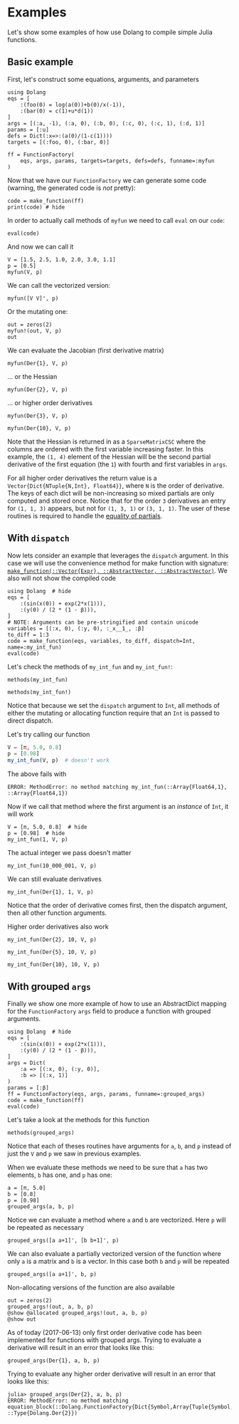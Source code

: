 # Examples

Let's show some examples of how use Dolang to compile simple Julia functions.

## Basic example

First, let's construct some equations, arguments, and parameters

```@example ff1
using Dolang
eqs = [
    :(foo(0) = log(a(0))+b(0)/x(-1)),
    :(bar(0) = c(1)+u*d(1))
]
args = [(:a, -1), (:a, 0), (:b, 0), (:c, 0), (:c, 1), (:d, 1)]
params = [:u]
defs = Dict(:x=>:(a(0)/(1-c(1))))
targets = [(:foo, 0), (:bar, 0)]

ff = FunctionFactory(
    eqs, args, params, targets=targets, defs=defs, funname=:myfun
)
```

Now that we have our `FunctionFactory` we can generate some code (warning, the
generated code is *not* pretty):

```@example ff1
code = make_function(ff)
print(code) # hide
```

In order to actually call methods of `myfun` we need to call `eval` on our `code`:

```@example ff1
eval(code)
```

And now we can call it

```@example ff1
V = [1.5, 2.5, 1.0, 2.0, 3.0, 1.1]
p = [0.5]
myfun(V, p)
```

We can call the vectorized version:

```@example ff1
myfun([V V]', p)
```

Or the mutating one:

```@example ff1
out = zeros(2)
myfun!(out, V, p)
out
```

We can evaluate the Jacobian (first derivative matrix)

```@example ff1
myfun(Der{1}, V, p)
```

... or the Hessian

```@example ff1
myfun(Der{2}, V, p)
```

... or higher order derivatives

```@example ff1
myfun(Der{3}, V, p)
```

```@example ff1
myfun(Der{10}, V, p)
```

Note that the Hessian is returned in as a `SparseMatrixCSC` where the columns
are ordered with the first variable increasing faster. In this example, the
`(1, 4)` element of the Hessian will be the second partial derivative of the
first equation (the `1`) with fourth and first variables in `args`.

For all higher order derivatives the return value is a
`Vector{Dict{NTuple{N,Int}, Float64}}`, where `N` is the order of derivative.
The keys of each dict will be non-increasing so mixed partials are only
computed and stored once. Notice that for the order `3` derivatives an entry
for `(1, 1, 3)` appears, but not for `(1, 3, 1)` or `(3, 1, 1)`. The user of
these routines is required to handle the [equality of
partials](https://calculus.subwiki.org/wiki/Clairaut%27s_theorem_on_equality_of_mixed_partials).

## With `dispatch`

Now lets consider an example that leverages the `dispatch` argument. In this
case we will use the convenience method for make function with signature:
[`make_function(::Vector{Expr}, ::AbstractVector, ::AbstractVector)`](@ref). We
also will not show the compiled code

```@example ff2
using Dolang  # hide
eqs = [
    :(sin(x(0)) + exp(2*x(1))),
    :(y(0) / (2 * (1 - β))),
]
# NOTE: Arguments can be pre-stringified and contain unicode
variables = [(:x, 0), (:y, 0), :_x__1_, :β]  
to_diff = 1:3
code = make_function(eqs, variables, to_diff, dispatch=Int, name=:my_int_fun)
eval(code)
```

Let's check the methods of `my_int_fun` and `my_int_fun!`:

```@example ff2
methods(my_int_fun)
```
```@example ff2
methods(my_int_fun!)
```

Notice that because we set the `dispatch` argument to `Int`, all methods of
either the mutating or allocating function require that an `Int` is passed to
direct dispatch.

Let's try calling our function

```julia
V = [π, 5.0, 0.8]
p = [0.98]
my_int_fun(V, p)  # doesn't work
```

The above fails with

```
ERROR: MethodError: no method matching my_int_fun(::Array{Float64,1}, ::Array{Float64,1})
```

Now if we call that method where the first argument is an *instance* of `Int`,
it will work

```@example ff2
V = [π, 5.0, 0.8]  # hide
p = [0.98]  # hide
my_int_fun(1, V, p)
```

The actual integer we pass doesn't matter

```@example ff2
my_int_fun(10_000_001, V, p)
```

We can still evaluate derivatives

```@example ff2
my_int_fun(Der{1}, 1, V, p)
```

Notice that the order of derivative comes first, then the dispatch argument,
then all other function arguments.

Higher order derivatives also work

```@example ff2
my_int_fun(Der{2}, 10, V, p)
```

```@example ff2
my_int_fun(Der{5}, 10, V, p)
```

```@example ff2
my_int_fun(Der{10}, 10, V, p)
```

## With grouped `args`

Finally we show one more example of how to use an AbstractDict mapping for the
`FunctionFactory` `args` field to produce a function with grouped arguments.

```@example ff3
using Dolang  # hide
eqs = [
    :(sin(x(0)) + exp(2*x(1))),
    :(y(0) / (2 * (1 - β))),
]
args = Dict(
    :a => [(:x, 0), (:y, 0)],
    :b => [(:x, 1)]
)
params = [:β]
ff = FunctionFactory(eqs, args, params, funname=:grouped_args)
code = make_function(ff)
eval(code)
```

Let's take a look at the methods for this function

```@example ff3
methods(grouped_args)
```

Notice that each of theses routines have arguments for `a`, `b`, and `p`
instead of just the `V` and `p` we saw in previous examples.

When we evaluate these methods we need to be sure that `a` has two elements,
`b` has one, and `p` has one:

```@example ff3
a = [π, 5.0]
b = [0.8]
p = [0.98]
grouped_args(a, b, p)
```

Notice we can evaluate a method where `a` and `b` are vectorized. Here `p` will
be repeated as necessary

```@example ff3
grouped_args([a a+1]', [b b+1]', p)
```

We can also evaluate a partially vectorized version of the function where only
`a` is a matrix and `b` is a vector. In this case both `b` and `p` will be
repeated

```@example ff3
grouped_args([a a+1]', b, p)
```

Non-allocating versions of the function are also available

```@example ff3
out = zeros(2)
grouped_args!(out, a, b, p)
@show @allocated grouped_args!(out, a, b, p)
@show out
```

As of today (2017-06-13) only first order derivative code has been implemented
for functions with grouped args. Trying to evaluate a derivative will result in
an error that looks like this:

```@example ff3
grouped_args(Der{1}, a, b, p)
```

Trying to evaluate any higher order derivative will result in an error that
looks like this:

```
julia> grouped_args(Der{2}, a, b, p)
ERROR: MethodError: no method matching equation_block(::Dolang.FunctionFactory{Dict{Symbol,Array{Tuple{Symbol,Int64},1}},Array{Symbol,1},Dict{Symbol,Any},DataType}, ::Type{Dolang.Der{2}})
```
